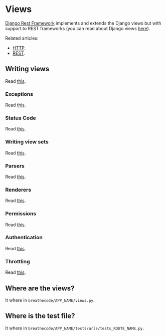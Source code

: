 # Views

[Django Rest Framework](https://www.django-rest-framework.org) implements and extends the Django views but with support to REST frameworks (you can read about Django views [here](../django/views.md)).

Related articles:

- [HTTP](https://en.wikipedia.org/wiki/HTTP).
- [REST](https://en.wikipedia.org/wiki/REST).

## Writing views

Read [this](https://www.django-rest-framework.org/tutorial/3-class-based-views/).

### Exceptions

Read [this](https://www.django-rest-framework.org/api-guide/exceptions/).

### Status Code

Read [this](https://www.django-rest-framework.org/api-guide/status-codes/).

### Writing view sets

Read [this](https://www.django-rest-framework.org/tutorial/6-viewsets-and-routers/).

### Parsers

Read [this](https://www.django-rest-framework.org/api-guide/parsers/).

### Renderers

Read [this](https://www.django-rest-framework.org/api-guide/renderers/).

### Permissions

Read [this](https://www.django-rest-framework.org/api-guide/permissions/).

### Authentication

Read [this](https://www.django-rest-framework.org/api-guide/authentication/).

### Throttling

Read [this](https://www.django-rest-framework.org/api-guide/throttling/).

## Where are the views?

It where in `breathecode/APP_NAME/views.py`.

## Where is the test file?

It where in `breathecode/APP_NAME/tests/urls/tests_ROUTE_NAME.py`.
